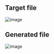 ## Target file
![image](https://github.com/Pranay-Pandey/PlayCSS-solutions/assets/79053599/bed400c6-dc99-4c1d-bd45-5f32c8c925b7)

## Generated file
![image](https://github.com/Pranay-Pandey/PlayCSS-solutions/assets/79053599/58a2e46b-e242-4164-a51d-96c1d4f68d58)
